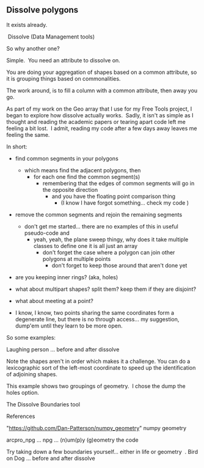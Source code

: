 ## Dissolve polygons ##

It exists already.

 Dissolve (Data Management tools) 

So why another one? 

Simple.  You need an attribute to dissolve on.

You are doing your aggregation of shapes based on a common attribute, so it is grouping things based on commonalities.

The work around, is to fill a column with a common attribute, then away you go.

As part of my work on the Geo array that I use for my Free Tools project, I began to explore how dissolve actually works.  Sadly, it isn't as simple as I thought and reading the academic papers or tearing apart code left me feeling a bit lost.  I admit, reading my code after a few days away leaves me feeling the same.

In short:

  - find common segments in your polygons
    - which means find the adjacent polygons, then
      - for each one find the common segment(s)
        - remembering that the edges of common segments will go in the opposite direction
          - and you have the floating point comparison thing
            - (I know I have forgot something... check my code ‌‌)

  - remove the common segments and rejoin the remaining segments
    - don't get me started... there are no examples of this in useful pseudo-code and
      - yeah, yeah, the plane sweep thingy, why does it take multiple classes to define one it is all just an array
        - don't forget the case where a polygon can join other polygons at multiple points
          - don't forget to keep those around that aren't done yet
            
  - are you keeping inner rings? (aka, holes)
  - what about multipart shapes? split them? keep them if they are disjoint?
  - what about meeting at a point?
  - I know, I know, two points sharing the same coordinates form a degenerate line, but there is no through access...
    my suggestion, dump'em until they learn to be more open.

So some examples:

Laughing person ... before and after dissolve


Note the shapes aren't in order which makes it a challenge.
You can do a lexicographic sort of the left-most coordinate to speed up the identification of adjoining shapes.


This example shows two groupings of geometry.  I chose the dump the holes option.

The Dissolve Boundaries tool

References

"https://github.com/Dan-Patterson/numpy_geometry" 
numpy geometry 

arcpro_npg ... npg ... (n)um(p)y (g)eometry the code

Try taking down a few boundaries yourself... either in life or geometry ‌‌ .
Bird on Dog ... before and after dissolve
